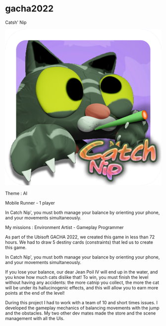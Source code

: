 # gacha2022
Catsh' Nip

![My Image](E2pFrS.png)

Theme : AI

Mobile Runner - 1 player

In Catch Nip', you must both manage your balance by orienting your phone, and your movements simultaneously.

My missions : Environment Artist - Gameplay Programmer



As part of the Ubisoft GACHA 2022, we created this game in less than 72 hours. We had to draw 5 destiny cards (constraints) that led us to create this game.

In Catch Nip', you must both manage your balance by orienting your phone, and your movements simultaneously.

If you lose your balance, our dear Jean Poil IV will end up in the water, and you know how much cats dislike that!
To win, you must finish the level without having any accidents: the more catnip you collect, the more the cat will be under its hallucinogenic effects, 
and this will allow you to earn more points at the end of the level!

During this project I had to work with a team of 10 and short times issues. 
I developed the gameplay mechanics of balancing movements with the jump and the obstacles. 
My two other dev mates made the store and the scene management with all the UIs.
